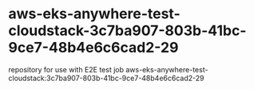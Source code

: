# aws-eks-anywhere-test-cloudstack-3c7ba907-803b-41bc-9ce7-48b4e6c6cad2-29
repository for use with E2E test job aws-eks-anywhere-test-cloudstack:3c7ba907-803b-41bc-9ce7-48b4e6c6cad2-29

